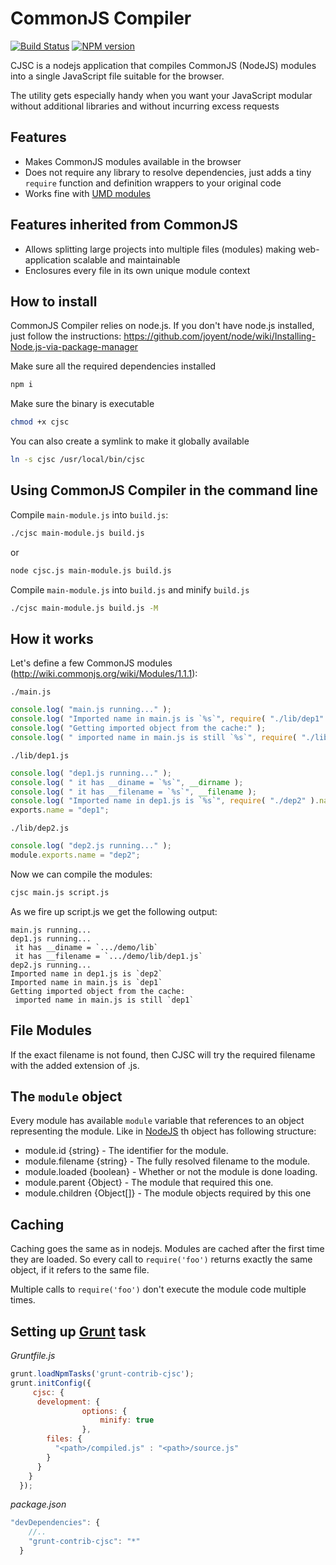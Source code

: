 CommonJS Compiler
==============
[![Build Status](https://travis-ci.org/dsheiko/cjsc.png)](https://travis-ci.org/dsheiko/cjsc)
[![NPM version](https://badge.fury.io/js/cjsc.png)](http://badge.fury.io/js/cjsc)

CJSC is a nodejs application that compiles CommonJS (NodeJS) modules into a single JavaScript file suitable for the browser.

The utility gets especially handy when you want your JavaScript modular without additional libraries and
without incurring excess requests

## Features

* Makes CommonJS modules available in the browser
* Does not require any library to resolve dependencies, just adds a tiny `require` function and definition wrappers to your original code
* Works fine with [UMD modules](https://github.com/umdjs/umd)

## Features inherited from CommonJS
* Allows splitting large projects into multiple files (modules) making web-application scalable and maintainable
* Enclosures every file in its own unique module context

## How to install

CommonJS Compiler relies on node.js. If you don't have node.js installed, just follow the instructions:
https://github.com/joyent/node/wiki/Installing-Node.js-via-package-manager

Make sure all the required dependencies installed
```bash
npm i
```
Make sure the binary is executable
```bash
chmod +x cjsc
```
You can also create a symlink to make it globally available
```bash
ln -s cjsc /usr/local/bin/cjsc
```

## Using CommonJS Compiler in the command line

Compile `main-module.js` into `build.js`:
```bash
./cjsc main-module.js build.js
```
or
```bash
node cjsc.js main-module.js build.js
```

Compile `main-module.js` into `build.js` and minify `build.js`
```bash
./cjsc main-module.js build.js -M
```

## How it works

Let's define a few CommonJS modules (http://wiki.commonjs.org/wiki/Modules/1.1.1):

`./main.js`
```javascript
console.log( "main.js running..." );
console.log( "Imported name in main.js is `%s`", require( "./lib/dep1" ).name );
console.log( "Getting imported object from the cache:" );
console.log( " imported name in main.js is still `%s`", require( "./lib/dep1" ).name );
```

`./lib/dep1.js`
```javascript
console.log( "dep1.js running..." );
console.log( " it has __diname = `%s`", __dirname );
console.log( " it has __filename = `%s`", __filename );
console.log( "Imported name in dep1.js is `%s`", require( "./dep2" ).name );
exports.name = "dep1";
```

`./lib/dep2.js`
```javascript
console.log( "dep2.js running..." );
module.exports.name = "dep2";
```

Now we can compile the modules:
```bash
cjsc main.js script.js
```

As we fire up script.js we get the following output:
```
main.js running...
dep1.js running...
 it has __diname = `.../demo/lib`
 it has __filename = `.../demo/lib/dep1.js`
dep2.js running...
Imported name in dep1.js is `dep2`
Imported name in main.js is `dep1`
Getting imported object from the cache:
 imported name in main.js is still `dep1`
```

## File Modules

If the exact filename is not found, then CJSC will try the
required filename with the added extension of .js.

## The `module` object
Every module has available `module` variable that references to an object representing the module.
Like in [NodeJS](http://nodejs.org/api/modules.html) th object has following structure:

* module.id {string} - The identifier for the module.
* module.filename {string} - The fully resolved filename to the module.
* module.loaded {boolean} - Whether or not the module is done loading.
* module.parent {Object} - The module that required this one.
* module.children {Object[]} - The module objects required by this one

## Caching

Caching goes the same as in nodejs. Modules are cached after the first time they are loaded.
So every call to `require('foo')` returns exactly the same object, if it refers to the same file.

Multiple calls to `require('foo')` don't execute the module code multiple times.

## <a name="a-grunt"></a>Setting up [Grunt](http://gruntjs.com/) task

*Gruntfile.js*
```javascript
grunt.loadNpmTasks('grunt-contrib-cjsc');
grunt.initConfig({
     cjsc: {
      development: {
				options: {
					minify: true
				},
        files: {
          "<path>/compiled.js" : "<path>/source.js"
        }
      }
    }
  });
```
*package.json*
```javascript
"devDependencies": {
    //..
    "grunt-contrib-cjsc": "*"
  }
```